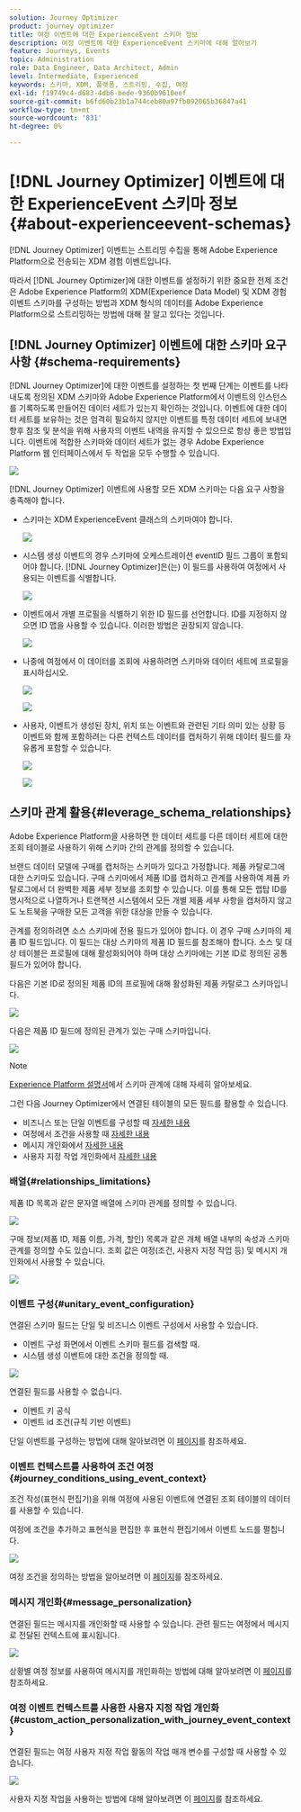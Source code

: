 ```yaml
---
solution: Journey Optimizer
product: journey optimizer
title: 여정 이벤트에 대한 ExperienceEvent 스키마 정보
description: 여정 이벤트에 대한 ExperienceEvent 스키마에 대해 알아보기
feature: Journeys, Events
topic: Administration
role: Data Engineer, Data Architect, Admin
level: Intermediate, Experienced
keywords: 스키마, XDM, 플랫폼, 스트리밍, 수집, 여정
exl-id: f19749c4-d683-4db6-bede-9360b9610eef
source-git-commit: b6fd60b23b1a744ceb80a97fb092065b36847a41
workflow-type: tm+mt
source-wordcount: '831'
ht-degree: 0%

---
```


# [!DNL Journey Optimizer] 이벤트에 대한 ExperienceEvent 스키마 정보 {#about-experienceevent-schemas}

[!DNL Journey Optimizer] 이벤트는 스트리밍 수집을 통해 Adobe Experience Platform으로 전송되는 XDM 경험 이벤트입니다.

따라서 [!DNL Journey Optimizer]에 대한 이벤트를 설정하기 위한 중요한 전제 조건은 Adobe Experience Platform의 XDM(Experience Data Model) 및 XDM 경험 이벤트 스키마를 구성하는 방법과 XDM 형식의 데이터를 Adobe Experience Platform으로 스트리밍하는 방법에 대해 잘 알고 있다는 것입니다.

## [!DNL Journey Optimizer] 이벤트에 대한 스키마 요구 사항  {#schema-requirements}

[!DNL Journey Optimizer]에 대한 이벤트를 설정하는 첫 번째 단계는 이벤트를 나타내도록 정의된 XDM 스키마와 Adobe Experience Platform에서 이벤트의 인스턴스를 기록하도록 만들어진 데이터 세트가 있는지 확인하는 것입니다. 이벤트에 대한 데이터 세트를 보유하는 것은 엄격히 필요하지 않지만 이벤트를 특정 데이터 세트에 보내면 향후 참조 및 분석을 위해 사용자의 이벤트 내역을 유지할 수 있으므로 항상 좋은 방법입니다. 이벤트에 적합한 스키마와 데이터 세트가 없는 경우 Adobe Experience Platform 웹 인터페이스에서 두 작업을 모두 수행할 수 있습니다.

![](assets/schema1.png)

[!DNL Journey Optimizer] 이벤트에 사용할 모든 XDM 스키마는 다음 요구 사항을 충족해야 합니다.

* 스키마는 XDM ExperienceEvent 클래스의 스키마여야 합니다.

  ![](assets/schema2.png)

* 시스템 생성 이벤트의 경우 스키마에 오케스트레이션 eventID 필드 그룹이 포함되어야 합니다. [!DNL Journey Optimizer]은(는) 이 필드를 사용하여 여정에서 사용되는 이벤트를 식별합니다.

  ![](assets/schema3.png)

* 이벤트에서 개별 프로필을 식별하기 위한 ID 필드를 선언합니다. ID를 지정하지 않으면 ID 맵을 사용할 수 있습니다. 이러한 방법은 권장되지 않습니다.

  ![](assets/schema4.png)

* 나중에 여정에서 이 데이터를 조회에 사용하려면 스키마와 데이터 세트에 프로필을 표시하십시오.

  ![](assets/schema5.png)

  ![](assets/schema6.png)

* 사용자, 이벤트가 생성된 장치, 위치 또는 이벤트와 관련된 기타 의미 있는 상황 등 이벤트와 함께 포함하려는 다른 컨텍스트 데이터를 캡처하기 위해 데이터 필드를 자유롭게 포함할 수 있습니다.

  ![](assets/schema7.png)

  ![](assets/schema8.png)

## 스키마 관계 활용{#leverage_schema_relationships}

Adobe Experience Platform을 사용하면 한 데이터 세트를 다른 데이터 세트에 대한 조회 테이블로 사용하기 위해 스키마 간의 관계를 정의할 수 있습니다.

브랜드 데이터 모델에 구매를 캡처하는 스키마가 있다고 가정합니다. 제품 카탈로그에 대한 스키마도 있습니다. 구매 스키마에서 제품 ID를 캡처하고 관계를 사용하여 제품 카탈로그에서 더 완벽한 제품 세부 정보를 조회할 수 있습니다. 이를 통해 모든 랩탑 ID를 명시적으로 나열하거나 트랜잭션 시스템에서 모든 개별 제품 세부 사항을 캡처하지 않고도 노트북을 구매한 모든 고객을 위한 대상을 만들 수 있습니다.

관계를 정의하려면 소스 스키마에 전용 필드가 있어야 합니다. 이 경우 구매 스키마의 제품 ID 필드입니다. 이 필드는 대상 스키마의 제품 ID 필드를 참조해야 합니다. 소스 및 대상 테이블은 프로필에 대해 활성화되어야 하며 대상 스키마에는 기본 ID로 정의된 공통 필드가 있어야 합니다.

다음은 기본 ID로 정의된 제품 ID의 프로필에 대해 활성화된 제품 카탈로그 스키마입니다.

![](assets/schema9.png)

다음은 제품 ID 필드에 정의된 관계가 있는 구매 스키마입니다.

![](assets/schema10.png)

>[!NOTE]
>
>[Experience Platform 설명서](https://experienceleague.adobe.com/docs/platform-learn/tutorials/schemas/configure-relationships-between-schemas.html?lang=ko-KR)에서 스키마 관계에 대해 자세히 알아보세요.

그런 다음 Journey Optimizer에서 연결된 테이블의 모든 필드를 활용할 수 있습니다.

* 비즈니스 또는 단일 이벤트를 구성할 때 [자세한 내용](../event/experience-event-schema.md#unitary_event_configuration)
* 여정에서 조건을 사용할 때 [자세한 내용](../event/experience-event-schema.md#journey_conditions_using_event_context)
* 메시지 개인화에서 [자세한 내용](../event/experience-event-schema.md#message_personalization)
* 사용자 지정 작업 개인화에서 [자세한 내용](../event/experience-event-schema.md#custom_action_personalization_with_journey_event_context)

### 배열{#relationships_limitations}

제품 ID 목록과 같은 문자열 배열에 스키마 관계를 정의할 수 있습니다.

![](assets/schema15.png)

구매 정보(제품 ID, 제품 이름, 가격, 할인) 목록과 같은 개체 배열 내부의 속성과 스키마 관계를 정의할 수도 있습니다. 조회 값은 여정(조건, 사용자 지정 작업 등) 및 메시지 개인화에서 사용할 수 있습니다.

![](assets/schema16.png)

### 이벤트 구성{#unitary_event_configuration}

연결된 스키마 필드는 단일 및 비즈니스 이벤트 구성에서 사용할 수 있습니다.

* 이벤트 구성 화면에서 이벤트 스키마 필드를 검색할 때.
* 시스템 생성 이벤트에 대한 조건을 정의할 때.

![](assets/schema11.png)

연결된 필드를 사용할 수 없습니다.

* 이벤트 키 공식
* 이벤트 id 조건(규칙 기반 이벤트)

단일 이벤트를 구성하는 방법에 대해 알아보려면 이 [페이지](../event/about-creating.md)를 참조하세요.

### 이벤트 컨텍스트를 사용하여 조건 여정{#journey_conditions_using_event_context}

조건 작성(표현식 편집기)을 위해 여정에 사용된 이벤트에 연결된 조회 테이블의 데이터를 사용할 수 있습니다.

여정에 조건을 추가하고 표현식을 편집한 후 표현식 편집기에서 이벤트 노드를 펼칩니다.

![](assets/schema12.png)

여정 조건을 정의하는 방법을 알아보려면 이 [페이지](../building-journeys/condition-activity.md)를 참조하세요.

### 메시지 개인화{#message_personalization}

연결된 필드는 메시지를 개인화할 때 사용할 수 있습니다. 관련 필드는 여정에서 메시지로 전달된 컨텍스트에 표시됩니다.

![](assets/schema14.png)

상황별 여정 정보를 사용하여 메시지를 개인화하는 방법에 대해 알아보려면 이 [페이지](../personalization/personalization-use-case.md)를 참조하세요.

### 여정 이벤트 컨텍스트를 사용한 사용자 지정 작업 개인화{#custom_action_personalization_with_journey_event_context}

연결된 필드는 여정 사용자 지정 작업 활동의 작업 매개 변수를 구성할 때 사용할 수 있습니다.

![](assets/schema13.png)

사용자 지정 작업을 사용하는 방법에 대해 알아보려면 이 [페이지](../building-journeys/using-custom-actions.md)를 참조하세요.
